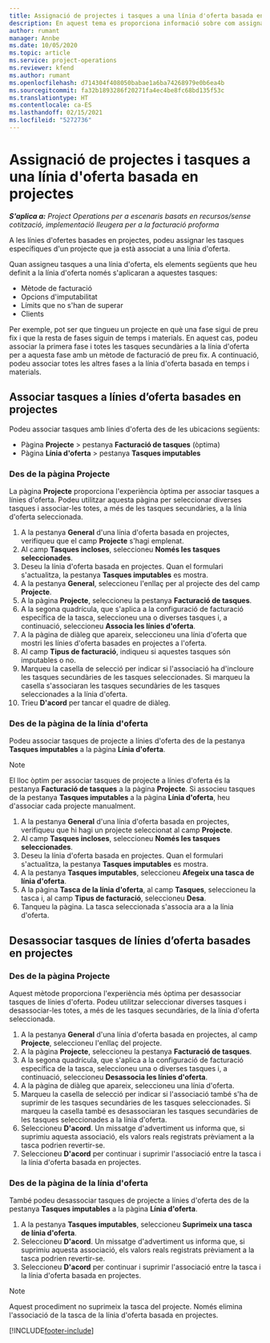 ```yaml
---
title: Assignació de projectes i tasques a una línia d'oferta basada en projectes
description: En aquest tema es proporciona informació sobre com assignar projectes i tasques a una línia de tasca basada en projectes.
author: rumant
manager: Annbe
ms.date: 10/05/2020
ms.topic: article
ms.service: project-operations
ms.reviewer: kfend
ms.author: rumant
ms.openlocfilehash: d714304f408050babae1a6ba74268979e0b6ea4b
ms.sourcegitcommit: fa32b1893286f20271fa4ec4be8fc68bd135f53c
ms.translationtype: HT
ms.contentlocale: ca-ES
ms.lasthandoff: 02/15/2021
ms.locfileid: "5272736"
---
```

# <a name="map-projects-and-tasks-to-a-project-based-quote-line"></a>Assignació de projectes i tasques a una línia d'oferta basada en projectes

_**S'aplica a:** Project Operations per a escenaris basats en recursos/sense cotització, implementació lleugera per a la facturació proforma_

A les línies d'ofertes basades en projectes, podeu assignar les tasques específiques d'un projecte que ja està associat a una línia d'oferta.

Quan assigneu tasques a una línia d'oferta, els elements següents que heu definit a la línia d'oferta només s'aplicaran a aquestes tasques:

- Mètode de facturació
- Opcions d'imputabilitat
- Límits que no s'han de superar
- Clients

Per exemple, pot ser que tingueu un projecte en què una fase sigui de preu fix i que la resta de fases siguin de temps i materials. En aquest cas, podeu associar la primera fase i totes les tasques secundàries a la línia d'oferta per a aquesta fase amb un mètode de facturació de preu fix. A continuació, podeu associar totes les altres fases a la línia d'oferta basada en temps i materials.

## <a name="associate-tasks-to-project-based-quote-lines"></a>Associar tasques a línies d’oferta basades en projectes

Podeu associar tasques amb línies d'oferta des de les ubicacions següents:

- Pàgina **Projecte** > pestanya **Facturació de tasques** (òptima)
- Pàgina **Línia d'oferta** > pestanya **Tasques imputables** 

### <a name="from-the-project-page"></a>Des de la pàgina Projecte

La pàgina **Projecte** proporciona l'experiència òptima per associar tasques a línies d'oferta. Podeu utilitzar aquesta pàgina per seleccionar diverses tasques i associar-les totes, a més de les tasques secundàries, a la línia d'oferta seleccionada.

1. A la pestanya **General** d'una línia d'oferta basada en projectes, verifiqueu que el camp **Projecte** s'hagi emplenat.
2. Al camp **Tasques incloses**, seleccioneu **Només les tasques seleccionades**.
3. Deseu la línia d'oferta basada en projectes. Quan el formulari s'actualitza, la pestanya **Tasques imputables** es mostra.
4. A la pestanya **General**, seleccioneu l'enllaç per al projecte des del camp **Projecte**.
5. A la pàgina **Projecte**, seleccioneu la pestanya **Facturació de tasques**.
6. A la segona quadrícula, que s'aplica a la configuració de facturació específica de la tasca, seleccioneu una o diverses tasques i, a continuació, seleccioneu **Associa les línies d'oferta**.
7. A la pàgina de diàleg que apareix, seleccioneu una línia d'oferta que mostri les línies d'oferta basades en projectes a l'oferta.
8. Al camp **Tipus de facturació**, indiqueu si aquestes tasques són imputables o no.
9. Marqueu la casella de selecció per indicar si l'associació ha d'incloure les tasques secundàries de les tasques seleccionades. Si marqueu la casella s'associaran les tasques secundàries de les tasques seleccionades a la línia d'oferta.
10. Trieu **D'acord** per tancar el quadre de diàleg.

### <a name="from-the-quote-line-page"></a>Des de la pàgina de la línia d'oferta

Podeu associar tasques de projecte a línies d'oferta des de la pestanya **Tasques imputables** a la pàgina **Línia d'oferta**.

>[!NOTE]
>El lloc òptim per associar tasques de projecte a línies d'oferta és la pestanya **Facturació de tasques** a la pàgina **Projecte**. Si associeu tasques de la pestanya **Tasques imputables** a la pàgina **Línia d'oferta**, heu d'associar cada projecte manualment.

1. A la pestanya **General** d'una línia d'oferta basada en projectes, verifiqueu que hi hagi un projecte seleccionat al camp **Projecte**.
2. Al camp **Tasques incloses**, seleccioneu **Només les tasques seleccionades**.
3. Deseu la línia d'oferta basada en projectes. Quan el formulari s'actualitza, la pestanya **Tasques imputables** es mostra.
4. A la pestanya **Tasques imputables**, seleccioneu **Afegeix una tasca de línia d'oferta**.
5. A la pàgina **Tasca de la línia d'oferta**, al camp **Tasques**, seleccioneu la tasca i, al camp **Tipus de facturació**, seleccioneu **Desa**. 
6. Tanqueu la pàgina. La tasca seleccionada s'associa ara a la línia d'oferta.

## <a name="disassociate-tasks-from-projectbased-quote-lines"></a>Desassociar tasques de línies d’oferta basades en projectes

### <a name="from-the-project-page"></a>Des de la pàgina Projecte

Aquest mètode proporciona l'experiència més òptima per desassociar tasques de línies d'oferta. Podeu utilitzar seleccionar diverses tasques i desassociar-les totes, a més de les tasques secundàries, de la línia d'oferta seleccionada.

1. A la pestanya **General** d'una línia d'oferta basada en projectes, al camp **Projecte**, seleccioneu l'enllaç del projecte.
2. A la pàgina **Projecte**, seleccioneu la pestanya **Facturació de tasques**.
3. A la segona quadrícula, que s'aplica a la configuració de facturació específica de la tasca, seleccioneu una o diverses tasques i, a continuació, seleccioneu **Desassocia les línies d'oferta**.
4. A la pàgina de diàleg que apareix, seleccioneu una línia d'oferta.
5. Marqueu la casella de selecció per indicar si l'associació també s'ha de suprimir de les tasques secundàries de les tasques seleccionades. Si marqueu la casella també es desassociaran les tasques secundàries de les tasques seleccionades a la línia d'oferta.
6. Seleccioneu **D'acord**. Un missatge d'advertiment us informa que, si suprimiu aquesta associació, els valors reals registrats prèviament a la tasca podrien revertir-se. 
7. Seleccioneu **D'acord** per continuar i suprimir l'associació entre la tasca i la línia d'oferta basada en projectes.

### <a name="from-the-quote-line-page"></a>Des de la pàgina de la línia d'oferta

També podeu desassociar tasques de projecte a línies d'oferta des de la pestanya **Tasques imputables** a la pàgina **Línia d'oferta**.

1. A la pestanya **Tasques imputables**, seleccioneu **Suprimeix una tasca de línia d'oferta**.
2. Seleccioneu **D'acord**. Un missatge d'advertiment us informa que, si suprimiu aquesta associació, els valors reals registrats prèviament a la tasca podrien revertir-se. 
3. Seleccioneu **D'acord** per continuar i suprimir l'associació entre la tasca i la línia d'oferta basada en projectes.

>[!NOTE]
> Aquest procediment no suprimeix la tasca del projecte. Només elimina l'associació de la tasca de la línia d'oferta basada en projectes.


[!INCLUDE[footer-include](../../includes/footer-banner.md)]